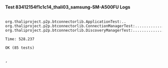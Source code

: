 #### Test 83412154f1c1c14_thali03_samsung-SM-A500FU Logs


```

org.thaliproject.p2p.btconnectorlib.ApplicationTest:..
org.thaliproject.p2p.btconnectorlib.ConnectionManagerTest:..........................
org.thaliproject.p2p.btconnectorlib.DiscoveryManagerTest:................................................

Time: 528.237

OK (85 tests)


,
```
